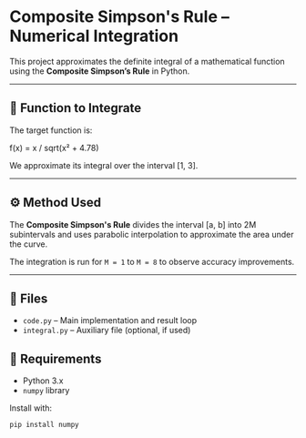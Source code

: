 # Composite Simpson's Rule – Numerical Integration

This project approximates the definite integral of a mathematical function using the **Composite Simpson’s Rule** in Python.

---

## 🧠 Function to Integrate

The target function is:

f(x) = x / sqrt(x² + 4.78)

We approximate its integral over the interval [1, 3].

---

## ⚙️ Method Used

The **Composite Simpson's Rule** divides the interval [a, b] into 2M subintervals and uses parabolic interpolation to approximate the area under the curve.

The integration is run for `M = 1` to `M = 8` to observe accuracy improvements.

---

## 📁 Files

- `code.py` – Main implementation and result loop
- `integral.py` – Auxiliary file (optional, if used)

## 🚀 Requirements

- Python 3.x
- `numpy` library

Install with:
```bash
pip install numpy
